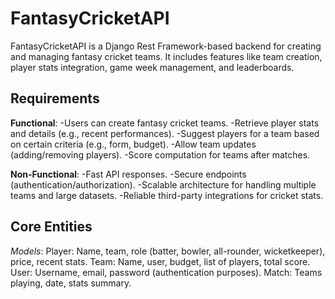 # FantasyCricketAPI
FantasyCricketAPI is a Django Rest Framework-based backend for creating and managing fantasy cricket teams. It includes features like team creation, player stats integration, game week management, and leaderboards.

## Requirements
**Functional**:
-Users can create fantasy cricket teams.
-Retrieve player stats and details (e.g., recent performances).
-Suggest players for a team based on certain criteria (e.g., form, budget).
-Allow team updates (adding/removing players).
-Score computation for teams after matches.

**Non-Functional**:
-Fast API responses.
-Secure endpoints (authentication/authorization).
-Scalable architecture for handling multiple teams and large datasets.
-Reliable third-party integrations for cricket stats.

## Core Entities
*Models*:
Player: Name, team, role (batter, bowler, all-rounder, wicketkeeper), price, recent stats.
Team: Name, user, budget, list of players, total score.
User: Username, email, password (authentication purposes).
Match: Teams playing, date, stats summary.
